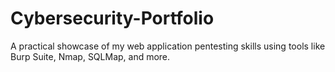 # Cybersecurity-Portfolio
A practical showcase of my web application pentesting skills using tools like Burp Suite, Nmap, SQLMap, and more.
